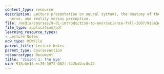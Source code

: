 ```yaml
---
content_type: resource
description: Lecture presentation on neural systems, the anatomy of the eye, the optic
  nerve, and reality versus perception.
file: /media/courses/9-01-introduction-to-neuroscience-fall-2007/918a3e33ec709072082f742bdbac8c44_09_vision1.pdf
file_type: application/pdf
learning_resource_types:
- Lecture Notes
ocw_type: OCWFile
parent_title: Lecture Notes
parent_type: CourseSection
resourcetype: Document
title: 'Vision 1: The Eye'
uid: 918a3e33-ec70-9072-082f-742bdbac8c44
---
```

